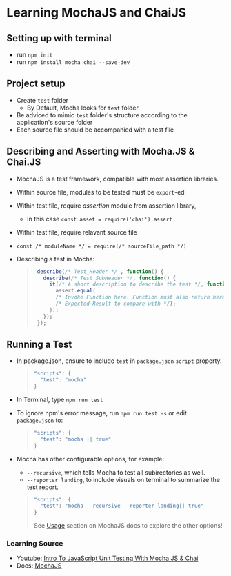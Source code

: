 # Learning MochaJS and ChaiJS

## Setting up with terminal
* run `npm init`
* run `npm install mocha chai --save-dev`


## Project setup
* Create `test` folder
  * By Default, Mocha looks for `test` folder.
* Be adviced to mimic `test` folder's structure according to the application's source folder
* Each source file should be accompanied with a test file

## Describing and Asserting with Mocha.JS & Chai.JS

* MochaJS is a test framework, compatible with most assertion libraries.
* Within source file, modules to be tested must be `export`-ed
* Within test file, require _assertion_ module from assertion library,
  * In this case `const asset = require('chai').assert`
* Within test file, require relavant source file
 * `const /* moduleName */ = require(/* sourceFile_path */)`


* Describing a test in Mocha:

  > ```javascript
  >  describe(/* Test_Header */ , function() {
  >    describe(/* Test_SubHeader */, function() {
  >      it(/* A short description to describe the test */, function() {
  >        assert.equal(
  >        /* Invoke Function here. Function must also return here */,
  >        /* Expected Result to compare with */);
  >      });
  >    });
  >  });
  >  ```

## Running a Test
* In package.json, ensure to include `test` in `package.json` `script` property.

  > ```javascript
  > "scripts": {
  >   "test": "mocha"
  > }
  >```

* In Terminal, type `npm run test`
* To ignore npm's error message, run `npm run test -s` or edit `package.json` to:

  > ```javascript
  > "scripts": {
  >   "test": "mocha || true"
  > }
  > ```

* Mocha has other configurable options, for example:
  * `--recursive`, which tells Mocha to test all subirectories as well.
  * `--reporter landing`, to include visuals on terminal to summarize the test report.

  > ```javascript
  > "scripts": {
  >   "test": "mocha --recursive --reporter landing|| true"
  > }
  > ```
  > See [Usage](http://mochajs.org/#usage) section on MochaJS docs to explore the other options!

### Learning Source
* Youtube: [Intro To JavaScript Unit Testing With Mocha JS & Chai](https://www.youtube.com/watch?v=MLTRHc5dk6s)
* Docs: [MochaJS](https://mochajs.org)
